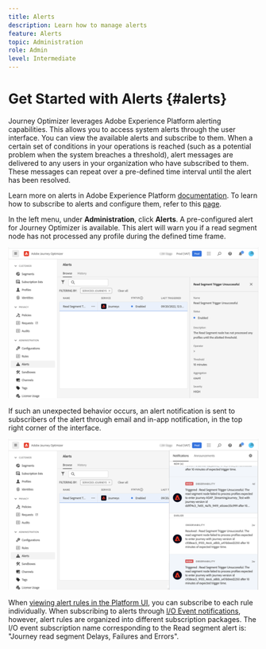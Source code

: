 ```yaml
---
title: Alerts
description: Learn how to manage alerts
feature: Alerts
topic: Administration
role: Admin
level: Intermediate
---
```

# Get Started with Alerts {#alerts}

Journey Optimizer leverages Adobe Experience Platform alerting capabilities. This allows you to access system alerts through the user interface. You can view the available alerts and subscribe to them. When a certain set of conditions in your operations is reached (such as a potential problem when the system breaches a threshold), alert messages are delivered to any users in your organization who have subscribed to them. These messages can repeat over a pre-defined time interval until the alert has been resolved.

Learn more on alerts in Adobe Experience Platform [documentation](https://experienceleague.adobe.com/docs/experience-platform/observability/alerts/overview.html).
To learn how to subscribe to alerts and configure them, refer to this [page](https://experienceleague.adobe.com/docs/experience-platform/observability/alerts/ui.html).

In the left menu, under **Administration**, click **Alerts**. A pre-configured alert for Journey Optimizer is available. This alert will warn you if a read segment node has not processed any profile during the defined time frame.

![](assets/alerts1.png)

If such an unexpected behavior occurs, an alert notification is sent to subscribers of the alert through email and in-app notification, in the top right corner of the interface.

![](assets/alerts2.png)

When [viewing alert rules in the Platform UI](https://experienceleague.adobe.com/docs/experience-platform/observability/alerts/ui.html), you can subscribe to each rule individually. When subscribing to alerts through [I/O Event notifications](https://experienceleague.adobe.com/docs/experience-platform/observability/alerts/subscribe.html), however, alert rules are organized into different subscription packages. The I/O event subscription name corresponding to the Read segment alert is: "Journey read segment Delays, Failures and Errors".